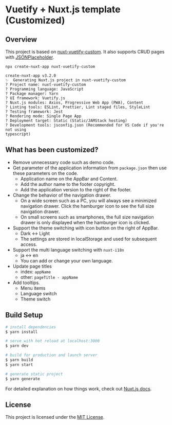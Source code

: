 # Vuetify + Nuxt.js template (Customized)

## Overview

This project is based on [nuxt-vuetify-custom](https://github.com/itTkm/nuxt-vuetify-custom). It also supports CRUD pages with [JSONPlaceholder](https://jsonplaceholder.typicode.com/).

```
npx create-nuxt-app nuxt-vuetify-custom

create-nuxt-app v3.2.0
✨  Generating Nuxt.js project in nuxt-vuetify-custom
? Project name: nuxt-vuetify-custom
? Programming language: JavaScript
? Package manager: Yarn
? UI framework: Vuetify.js
? Nuxt.js modules: Axios, Progressive Web App (PWA), Content
? Linting tools: ESLint, Prettier, Lint staged files, StyleLint
? Testing framework: Jest
? Rendering mode: Single Page App
? Deployment target: Static (Static/JAMStack hosting)
? Development tools: jsconfig.json (Recommended for VS Code if you're not using
typescript)
```

## What has been customized?

- Remove unnecessary code such as demo code.
- Get parameter of the application information from `package.json` then use these parameters on the code.
  - Application name on the AppBar and Content.
  - Add the author name to the footer copyright.
  - Add the application version to the right of the footer.
- Change the behavior of the navigation drawer.
  - On a wide screen such as a PC, you will always see a minimized navigation drawer. Click the hamburger icon to see the full size navigation drawer.
  - On small screens such as smartphones, the full size navigation drawer is only displayed when the hamburger icon is clicked.
- Support the theme switching with icon button on the right of AppBar.
  - Dark <-> Light
  - The settings are stored in localStorage and used for subsequent access.
- Support the multi language switching with `nuxt-i18n`
  - ja <-> en
  - You can add or change your own language.
- Update page titles
  - index: `appName`
  - other: `pageTitle - appName`
- Add tooltips.
  - Menu items
  - Language switch
  - Theme switch

## Build Setup

```bash
# install dependencies
$ yarn install

# serve with hot reload at localhost:3000
$ yarn dev

# build for production and launch server
$ yarn build
$ yarn start

# generate static project
$ yarn generate
```

For detailed explanation on how things work, check out [Nuxt.js docs](https://nuxtjs.org).

## License

This project is licensed under the [MIT License](./LICENSE).

